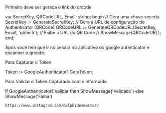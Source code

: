Primeiro deve ser gerada o link do qrcode

var
  SecretKey, QRCodeURL, Email: string;
begin
  // Gera uma chave secreta
  SecretKey := GenerateSecretKey;
  // Gera a URL de configuração do Authenticator (QRCode)
  QRCodeURL := GenerateQRCodeURL(SecretKey, Email, 'qbtech');
  // Exibe a URL do QR Code
  // ShowMessage(QRCodeURL);
end;

Após você tem que ir no celular no aplicativo do google autenticator e escanear o qrcode.

Para Capturar o Token

Token := GoogleAuthenticator1.GeraToken;

Para Validar o Token Capturado com o informado

  if GoogleAuthenticator1.Validar then
    ShowMessage('Validado')
  else
    ShowMessage('Falha')


    https://www.instagram.com/delphidevmaster/
